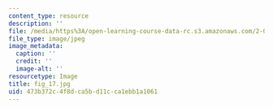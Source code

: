 ```yaml
---
content_type: resource
description: ''
file: /media/https%3A/open-learning-course-data-rc.s3.amazonaws.com/2-007-design-and-manufacturing-i-spring-2009/473b372c4f8dca5bd11cca1ebb1a1061_fig_17.jpg
file_type: image/jpeg
image_metadata:
  caption: ''
  credit: ''
  image-alt: ''
resourcetype: Image
title: fig_17.jpg
uid: 473b372c-4f8d-ca5b-d11c-ca1ebb1a1061
---
```

